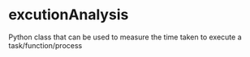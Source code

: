 # excutionAnalysis
Python class that can be used to measure the time taken to execute a task/function/process
